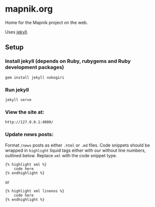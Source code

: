 # mapnik.org

Home for the Mapnik project on the web.

Uses [jekyll](https://github.com/mojombo/jekyll).

## Setup

### Install jekyll (depends on Ruby, rubygems and Ruby development packages)

    gem install jekyll nokogiri

### Run jekyll

    jekyll serve

### View the site at:

    http://127.0.0.1:4000/


### Update news posts:

Format `/news` posts as either `.html` or `.md` files. Code snippets should be wrapped in `highlight` liquid tags either with our without line numbers, outlined below. Replace `xml` with the code snippet type.

```
{% highlight xml %} 
	code here 
{% endhighlight %}
``` 

or 

```
{% highlight xml linenos %} 
	code here 
{% endhighlight %}
```
